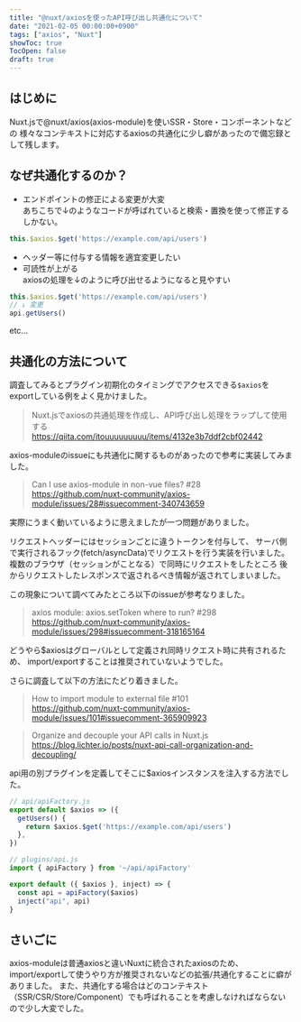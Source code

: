 ```yaml
---
title: "@nuxt/axiosを使ったAPI呼び出し共通化について"
date: "2021-02-05 00:00:00+0900"
tags: ["axios", "Nuxt"]
showToc: true
TocOpen: false
draft: true
---
```


## はじめに
Nuxt.jsで@nuxt/axios(axios-module)を使いSSR・Store・コンポーネントなどの
様々なコンテキストに対応するaxiosの共通化に少し癖があったので備忘録として残します。

## なぜ共通化するのか？
- エンドポイントの修正による変更が大変  
あちこちで↓のようなコードが呼ばれていると検索・置換を使って修正するしかない。
```js
this.$axios.$get('https://example.com/api/users')
```
- ヘッダー等に付与する情報を適宜変更したい  
- 可読性が上がる  
axiosの処理を↓のように呼び出せるようになると見やすい
```js
this.$axios.$get('https://example.com/api/users')
// ↓ 変更
api.getUsers()
```
etc...

## 共通化の方法について
調査してみるとプラグイン初期化のタイミングでアクセスできる`$axios`をexportしている例をよく見かけました。  
> Nuxt.jsでaxiosの共通処理を作成し、API呼び出し処理をラップして使用する  
> https://qiita.com/itouuuuuuuuu/items/4132e3b7ddf2cbf02442

axios-moduleのissueにも共通化に関するものがあったので参考に実装してみました。
> Can I use axios-module in non-vue files? #28  
> https://github.com/nuxt-community/axios-module/issues/28#issuecomment-340743659

実際にうまく動いているように思えましたが一つ問題がありました。  
  
リクエストヘッダーにはセッションごとに違うトークンを付与して、
サーバ側で実行されるフック(fetch/asyncData)でリクエストを行う実装を行いました。  
複数のブラウザ（セッションがことなる）で同時にリクエストをしたところ
後からリクエストしたレスポンスで返されるべき情報が返されてしまいました。

この現象について調べてみたところ以下のissueが参考なりました。  
> axios module: axios.setToken where to run? #298  
> https://github.com/nuxt-community/axios-module/issues/298#issuecomment-318165164

どうやら$axiosはグローバルとして定義され同時リクエスト時に共有されるため、
import/exportすることは推奨されていないようでした。

さらに調査して以下の方法にたどり着きました。
> How to import module to external file #101  
> https://github.com/nuxt-community/axios-module/issues/101#issuecomment-365909923

> Organize and decouple your API calls in Nuxt.js  
> https://blog.lichter.io/posts/nuxt-api-call-organization-and-decoupling/

api用の別プラグインを定義してそこに$axiosインスタンスを注入する方法でした。

```js
// api/apiFactory.js
export default $axios => ({
  getUsers() {
    return $axios.$get('https://example.com/api/users')
  },
})
```

```js
// plugins/api.js
import { apiFactory } from '~/api/apiFactory'

export default ({ $axios }, inject) => {
  const api = apiFactory($axios)
  inject("api", api)
}
```

## さいごに
axios-moduleは普通axiosと違いNuxtに統合されたaxiosのため、
import/exportして使うやり方が推奨されないなどの拡張/共通化することに癖がありました。
また、共通化する場合はどのコンテキスト（SSR/CSR/Store/Component）でも呼ばれることを考慮しなければならないので少し大変でした。

